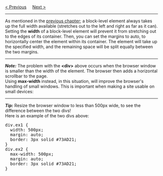 <a href="/CSS/Display.md">&lt; Previous</a>
&nbsp;&nbsp;&nbsp;
<a href="/CSS/Position.md">Next &gt;</a>
<hr>
As mentioned in the <a href="Display.md">previous chapter</a>; a block-level element always takes up the full width available (stretches out to the left and right as far as it can).
<br>
Setting the <b>width</b> of a block-level element will prevent it from stretching out to the edges of its container. Then, you can set the margins to auto, to horizontally center the element within its container. The element will take up the specified width, and the remaining space will be split equally between the two margins.
<hr>
<b><i>Note:</i></b> The problem with the <b>&lt;div&gt;</b> above occurs when the browser window is smaller than the width of the element. The browser then adds a horizontal scrollbar to the page.
<br>
Using <b>max-width</b> instead, in this situation, will improve the browser's handling of small windows. This is important when making a site usable on small devices:
<hr>
<b><i>Tip:</i></b> Resize the browser window to less than 500px wide, to see the difference between the two divs!
<br>
Here is an example of the two divs above:
<pre>
div.ex1 {
  width: 500px;
  margin: auto;
  border: 3px solid #73AD21;
}
div.ex2 {
  max-width: 500px;
  margin: auto;
  border: 3px solid #73AD21;
}
</pre>
